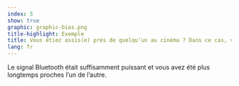 ```yaml
---
index: 5
show: true
graphic: graphic-bios.png
title-highlight: Exemple
title: Vous étiez assis(e) près de quelqu’un au cinéma ? Dans ce cas, vous pourriez bien recevoir une notification par la suite
lang: fr
---
```


Le signal Bluetooth était suffisamment puissant et vous avez été plus longtemps proches l’un de l’autre.
